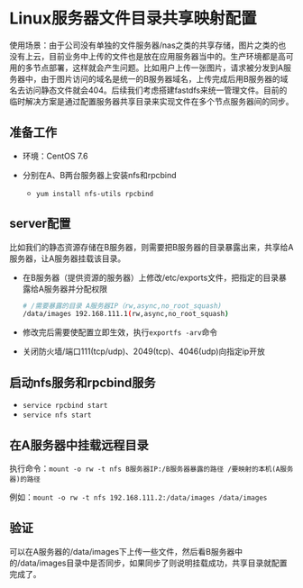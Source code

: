 # Linux服务器文件目录共享映射配置

使用场景：由于公司没有单独的文件服务器/nas之类的共享存储，图片之类的也没有上云，目前业务中上传的文件也是放在应用服务器当中的。生产环境都是高可用的多节点部署，这样就会产生问题。比如用户上传一张图片，请求被分发到A服务器中，由于图片访问的域名是统一的B服务器域名，上传完成后用B服务器的域名去访问静态文件就会404。后续我们考虑搭建fastdfs来统一管理文件。目前的临时解决方案是通过配置服务器共享目录来实现文件在多个节点服务器间的同步。



## 准备工作

- 环境：CentOS 7.6

- 分别在A、B两台服务器上安装nfs和rpcbind
  - `yum install nfs-utils rpcbind`

## server配置

比如我们的静态资源存储在B服务器，则需要把B服务器的目录暴露出来，共享给A服务器，让A服务器挂载该目录。

- 在B服务器（提供资源的服务器）上修改/etc/exports文件，把指定的目录暴露给A服务器并分配权限

  ```bash
  # /需要暴露的目录 A服务器IP（rw,async,no_root_squash)
  /data/images 192.168.111.1(rw,async,no_root_squash)
  ```

- 修改完后需要使配置立即生效，执行`exportfs -arv`命令

- 关闭防火墙/端口111(tcp/udp)、2049(tcp)、4046(udp)向指定ip开放

## 启动nfs服务和rpcbind服务

- `service rpcbind start`
- `service nfs start`

## 在A服务器中挂载远程目录

执行命令：`mount -o rw -t nfs B服务器IP:/B服务器暴露的路径 /要映射的本机(A服务器)的路径`

例如：`mount -o rw -t nfs 192.168.111.2:/data/images /data/images`

## 验证

可以在A服务器的/data/images下上传一些文件，然后看B服务器中的/data/images目录中是否同步，如果同步了则说明挂载成功，共享目录就配置完成了。